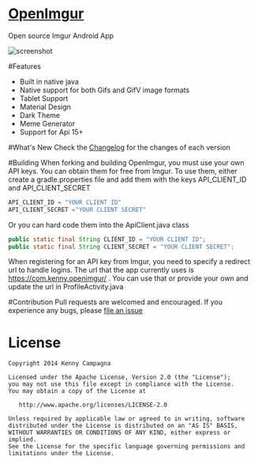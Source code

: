 [OpenImgur](https://kennyc1012.github.io/OpenImgur/)
=========

Open source Imgur Android App

![screenshot](https://github.com/Kennyc1012/OpenImgur/raw/master/assets/ss1.png)

#Features
- Built in native java
- Native support for both Gifs and GifV image formats
- Tablet Support
- Material Design
- Dark Theme
- Meme Generator
- Support for Api 15+

#What's New
Check the [Changelog](https://github.com/Kennyc1012/OpenImgur/blob/master/CHANGELOG.MD) for the changes of each version

#Building
When forking and building OpenImgur, you must use your own API keys. You can obtain them for free from Imgur. To use them, either create a gradle.properties file and add them with the keys API_CLIENT_ID and API_CLIENT_SECRET
```groovy
API_CLIENT_ID = "YOUR CLIENT ID"
API_CLIENT_SECRET ="YOUR CLIENT SECRET"
```
Or you can hard code them into the ApiClient.java class 
```java
public static final String CLIENT_ID = "YOUR CLIENT ID";
public static final String CLIENT_SECRET = "YOUR CLIENT SECRET";
```

When registering for an API key from Imgur, you need to specify a redirect url to handle logins. The url that the app currently uses is https://com.kenny.openimgur/ . You can use that or provide your own and update the url in ProfileActivity.java 

#Contribution
Pull requests are welcomed and encouraged. If you experience any bugs, please [file an issue](https://github.com/Kennyc1012/OpenImgur/issues/new)

License
=======

    Copyright 2014 Kenny Campagna

    Licensed under the Apache License, Version 2.0 (the "License");
    you may not use this file except in compliance with the License.
    You may obtain a copy of the License at

       http://www.apache.org/licenses/LICENSE-2.0

    Unless required by applicable law or agreed to in writing, software
    distributed under the License is distributed on an "AS IS" BASIS,
    WITHOUT WARRANTIES OR CONDITIONS OF ANY KIND, either express or implied.
    See the License for the specific language governing permissions and
    limitations under the License.
